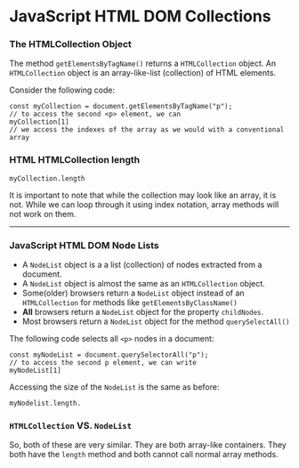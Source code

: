 # JavaScript HTML DOM Collections

### The HTMLCollection Object

The method `getElementsByTagName()` returns a `HTMLCollection` object. An `HTMLCollection` object is an array-like-list (collection) of HTML elements.

Consider the following code:

```Plain
const myCollection = document.getElementsByTagName("p");
// to access the second <p> element, we can
myCollection[1]
// we access the indexes of the array as we would with a conventional array
```

### HTML HTMLCollection length

```Plain
myCollection.length
```

It is important to note that while the collection may look like an array, it is not. While we can loop through it using index notation, array methods will not work on them.

---

### JavaScript HTML DOM Node Lists

- A `NodeList` object is a a list (collection) of nodes extracted from a document.
- A `NodeList` object is almost the same as an `HTMLCollection` object.
- Some(older) browsers return a `NodeList` object instead of an `HTMLCollection` for methods like `getElementsByClassName()`
- **All** browsers return a `NodeList` object for the property `childNodes`.
- Most browsers return a `NodeList` object for the method `querySelectAll()`

The following code selects all `<p>` nodes in a document:

```Plain
const myNodeList = document.querySelectorAll("p");
// to access the second p element, we can write
myNodeList[1]
```

Accessing the size of the `NodeList` is the same as before:

```Plain
myNodelist.length.
```

### `HTMLCollection` VS. `NodeList`

So, both of these are very similar. They are both array-like containers. They both have the `length` method and both cannot call normal array methods.